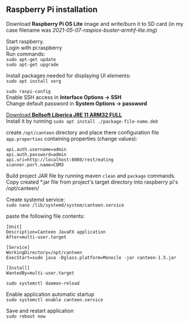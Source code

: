 ## Raspberry Pi installation

Download **Raspberry Pi OS Lite** image and write/burn it to SD card   (in my case filename was _2021-05-07-raspios-buster-armhf-lite.img_)  
  
Start raspberry.  
Login with pi:raspberry  
Run commands:  
`sudo apt-get update`  
`sudo apt-get upgrade`  

Install packages needed for displaying UI elements:  
`sudo apt install xorg`

`sudo raspi-config`  
Enable SSH access in **Interface Options -> SSH**   
Change default password in **System Options -> password**  

[Download **Bellsoft Liberica JRE 11 ARM32 FULL**](https://download.bell-sw.com/java/11.0.12+7/bellsoft-jre11.0.12+7-linux-arm32-vfp-hflt-full.deb)  
Install it by running `sudo apt install ./package-file-name.deb`  

create `/opt/canteen` directory and place there configuration file `app.properties` containing properties (change values):  
```
api.auth.username=admin
api.auth.password=admin
api.uri=http://localhost:8080/rest/eating
scanner.port.name=COM3
```

Build project JAR file by running maven `clean` and `package` commands.  
Copy created *.jar file from project's target directory into raspberry pi's /opt/canteen/  

Create systemd service:  
`sudo nano /lib/systemd/system/canteen.service`  

paste the following file contents:
```
[Unit]
Description=Canteen JavaFX application
After=multi-user.target

[Service]
WorkingDirectory=/opt/canteen
ExecStart=sudo java -Dglass.platform=Monocle -jar canteen-1.5.jar

[Install]
WantedBy=multi-user.target   
```

`sudo systemctl daemon-reload`  

Enable application automatic startup  
`sudo systemctl enable canteen.service`  

Save and restart application  
`sudo reboot now`  
